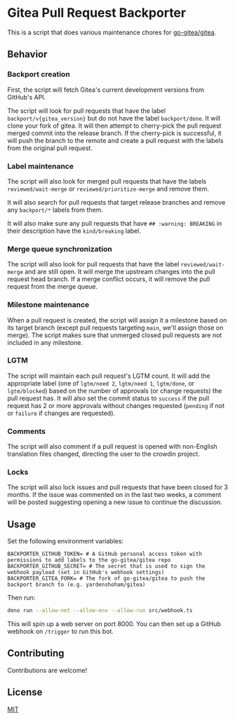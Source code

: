 # Gitea Pull Request Backporter

This is a script that does various maintenance chores for
[go-gitea/gitea](https://github.com/go-gitea/gitea).

## Behavior

### Backport creation

First, the script will fetch Gitea's current development versions from GitHub's
API.

The script will look for pull requests that have the label
`backport/v{gitea_version}` but do not have the label `backport/done`. It will
clone your fork of gitea. It will then attempt to cherry-pick the pull request
merged commit into the release branch. If the cherry-pick is successful, it will
push the branch to the remote and create a pull request with the labels from the
original pull request.

### Label maintenance

The script will also look for merged pull requests that have the labels
`reviewed/wait-merge` or `reviewed/prioritize-merge` and remove them.

It will also search for pull requests that target release branches and remove
any `backport/*` labels from them.

It will also make sure any pull requests that have `## :warning: BREAKING` in
their description have the `kind/breaking` label.

### Merge queue synchronization

The script will also look for pull requests that have the label
`reviewed/wait-merge` and are still open. It will merge the upstream changes
into the pull request head branch. If a merge conflict occurs, it will remove
the pull request from the merge queue.

### Milestone maintenance

When a pull request is created, the script will assign it a milestone based on
its target branch (except pull requests targeting `main`, we'll assign those on
merge). The script makes sure that unmerged closed pull requests are not
included in any milestone.

### LGTM

The script will maintain each pull request's LGTM count. It will add the
appropriate label (one of `lgtm/need 2`, `lgtm/need 1`, `lgtm/done`, or
`lgtm/blocked`) based on the number of approvals (or change requests) the pull
request has. It will also set the commit status to `success` if the pull request
has 2 or more approvals without changes requested (`pending` if not or `failure`
if changes are requested).

### Comments

The script will also comment if a pull request is opened with non-English
translation files changed, directing the user to the crowdin project.

### Locks

The script will also lock issues and pull requests that have been closed for 3
months. If the issue was commented on in the last two weeks, a comment will be
posted suggesting opening a new issue to continue the discussion.

## Usage

Set the following environment variables:

```
BACKPORTER_GITHUB_TOKEN= # A GitHub personal access token with permissions to add labels to the go-gitea/gitea repo
BACKPORTER_GITHUB_SECRET= # The secret that is used to sign the webhook payload (set in GitHub's webhook settings)
BACKPORTER_GITEA_FORK= # The fork of go-gitea/gitea to push the backport branch to (e.g. yardenshoham/gitea)
```

Then run:

```bash
deno run --allow-net --allow-env --allow-run src/webhook.ts
```

This will spin up a web server on port 8000. You can then set up a GitHub
webhook on `/trigger` to run this bot.

## Contributing

Contributions are welcome!

## License

[MIT](LICENSE)
